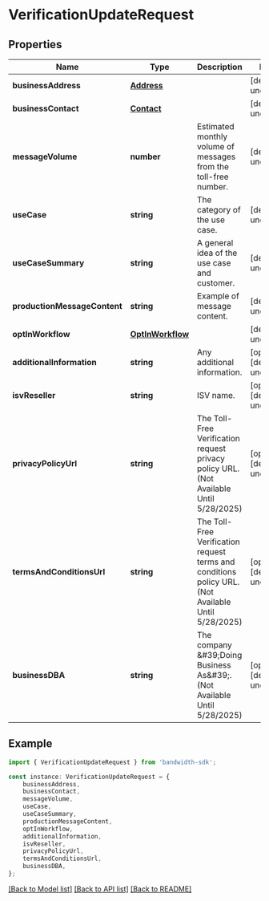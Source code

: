 # VerificationUpdateRequest


## Properties

Name | Type | Description | Notes
------------ | ------------- | ------------- | -------------
**businessAddress** | [**Address**](Address.md) |  | [default to undefined]
**businessContact** | [**Contact**](Contact.md) |  | [default to undefined]
**messageVolume** | **number** | Estimated monthly volume of messages from the toll-free number. | [default to undefined]
**useCase** | **string** | The category of the use case. | [default to undefined]
**useCaseSummary** | **string** | A general idea of the use case and customer. | [default to undefined]
**productionMessageContent** | **string** | Example of message content. | [default to undefined]
**optInWorkflow** | [**OptInWorkflow**](OptInWorkflow.md) |  | [default to undefined]
**additionalInformation** | **string** | Any additional information. | [optional] [default to undefined]
**isvReseller** | **string** | ISV name. | [optional] [default to undefined]
**privacyPolicyUrl** | **string** | The Toll-Free Verification request privacy policy URL. (Not Available Until 5/28/2025) | [optional] [default to undefined]
**termsAndConditionsUrl** | **string** | The Toll-Free Verification request terms and conditions policy URL. (Not Available Until 5/28/2025) | [optional] [default to undefined]
**businessDBA** | **string** | The company \&#39;Doing Business As\&#39;. (Not Available Until 5/28/2025) | [optional] [default to undefined]

## Example

```typescript
import { VerificationUpdateRequest } from 'bandwidth-sdk';

const instance: VerificationUpdateRequest = {
    businessAddress,
    businessContact,
    messageVolume,
    useCase,
    useCaseSummary,
    productionMessageContent,
    optInWorkflow,
    additionalInformation,
    isvReseller,
    privacyPolicyUrl,
    termsAndConditionsUrl,
    businessDBA,
};
```

[[Back to Model list]](../README.md#documentation-for-models) [[Back to API list]](../README.md#documentation-for-api-endpoints) [[Back to README]](../README.md)
